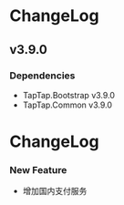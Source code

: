 # ChangeLog

## v3.9.0

### Dependencies

- TapTap.Bootstrap v3.9.0
- TapTap.Common v3.9.0

# ChangeLog
### New Feature

- 增加国内支付服务
